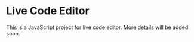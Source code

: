 # Live Code Editor

This is a JavaScript project for live code editor. More details will be added soon.